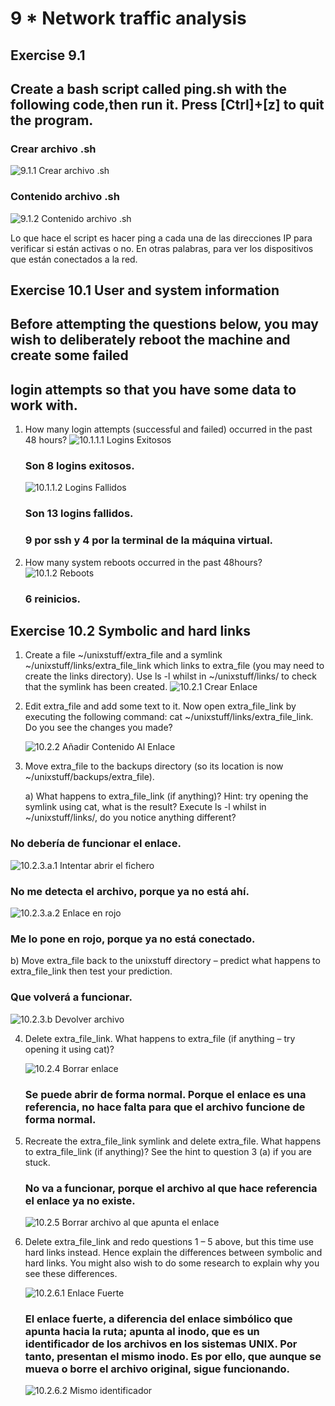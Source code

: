 # 9 \* Network traffic analysis

## Exercise 9.1

## Create a bash script called ping.sh with the following code,then run it. Press [Ctrl]+[z] to quit the program.

### Crear archivo .sh

![9.1.1 Crear archivo .sh](https://github.com/jroddom0103/DESPLIEGUE/blob/master/Slackware/09_network/Capturas/9.1.1CrearArchivoSH.png)

### Contenido archivo .sh

![9.1.2 Contenido archivo .sh](https://github.com/jroddom0103/DESPLIEGUE/blob/master/Slackware/09_network/Capturas/9.1.2ContenidoSH.png)

Lo que hace el script es hacer ping a cada una de las direcciones IP para
verificar si están activas o no. En otras palabras, para ver los dispositivos
que están conectados a la red.

## Exercise 10.1 User and system information

## Before attempting the questions below, you may wish to deliberately reboot the machine and create some failed

## login attempts so that you have some data to work with.

1. How many login attempts (successful and failed) occurred in the past 48 hours?
   ![10.1.1.1 Logins Exitosos](https://github.com/jroddom0103/DESPLIEGUE/blob/master/Slackware/09_network/Capturas/10.1.1.1LoginsExitosos.png)

   ### Son 8 logins exitosos.

   ![10.1.1.2 Logins Fallidos](https://github.com/jroddom0103/DESPLIEGUE/blob/master/Slackware/09_network/Capturas/10.1.1.2LoginsFallidos.png)

   ### Son 13 logins fallidos.

   ### 9 por ssh y 4 por la terminal de la máquina virtual.

2. How many system reboots occurred in the past 48hours?
   ![10.1.2 Reboots](https://github.com/jroddom0103/DESPLIEGUE/blob/master/Slackware/09_network/Capturas/10.1.2Reboots.png)
   ### 6 reinicios.

## Exercise 10.2 Symbolic and hard links

1. Create a file ~/unixstuff/extra_file and a symlink ~/unixstuff/links/extra_file_link which links to extra_file (you may need to create the links directory). Use ls -l whilst in ~/unixstuff/links/ to check that the symlink has been created.
   ![10.2.1 Crear Enlace](https://github.com/jroddom0103/DESPLIEGUE/blob/master/Slackware/09_network/Capturas/10.2.1CrearEnlace.png)

2. Edit extra_file and add some text to it. Now open extra_file_link by executing the following command: cat ~/unixstuff/links/extra_file_link. Do you see the changes you made?

   ![10.2.2 Añadir Contenido Al Enlace](https://github.com/jroddom0103/DESPLIEGUE/blob/master/Slackware/09_network/Capturas/10.2.2AñadirTextoAlEnlace.png)

3. Move extra_file to the backups directory (so its location is now ~/unixstuff/backups/extra_file).

   a) What happens to extra_file_link (if anything)? Hint: try opening the symlink using cat, what is the
   result? Execute ls -l whilst in ~/unixstuff/links/, do you notice anything different?

### No debería de funcionar el enlace.

![10.2.3.a.1 Intentar abrir el fichero](https://github.com/jroddom0103/DESPLIEGUE/blob/master/Slackware/09_network/Capturas/10.2.3.a.1IntentarAbrirArchivo.png)

### No me detecta el archivo, porque ya no está ahí.

![10.2.3.a.2 Enlace en rojo](https://github.com/jroddom0103/DESPLIEGUE/blob/master/Slackware/09_network/Capturas/10.2.3.a.2EnlaceEnRojo.png)

### Me lo pone en rojo, porque ya no está conectado.

b) Move extra_file back to the unixstuff directory – predict what happens to extra_file_link then test
your prediction.

### Que volverá a funcionar.

![10.2.3.b Devolver archivo](https://github.com/jroddom0103/DESPLIEGUE/blob/master/Slackware/09_network/Capturas/10.2.3.bDevolverArchivo.png)

4. Delete extra_file_link. What happens to extra_file (if anything – try opening it using cat)?

   ![10.2.4 Borrar enlace](https://github.com/jroddom0103/DESPLIEGUE/blob/master/Slackware/09_network/Capturas/10.2.4BorrarEnlace.png)

   ### Se puede abrir de forma normal. Porque el enlace es una referencia, no hace falta para que el archivo funcione de forma normal.

5. Recreate the extra_file_link symlink and delete extra_file. What happens to extra_file_link (if anything)?
   See the hint to question 3 (a) if you are stuck.

   ### No va a funcionar, porque el archivo al que hace referencia el enlace ya no existe.

   ![10.2.5 Borrar archivo al que apunta el enlace](https://github.com/jroddom0103/DESPLIEGUE/blob/master/Slackware/09_network/Capturas/10.2.5BorrarArchivoAlQueApuntaEnlace.png)

6. Delete extra_file_link and redo questions 1 – 5 above, but this time use hard links instead. Hence explain
   the differences between symbolic and hard links. You might also wish to do some research to explain why
   you see these differences.

   ![10.2.6.1 Enlace Fuerte](https://github.com/jroddom0103/DESPLIEGUE/blob/master/Slackware/09_network/Capturas/10.2.6.1EnlaceFuerte.png)

   ### El enlace fuerte, a diferencia del enlace simbólico que apunta hacia la ruta; apunta al inodo, que es un identificador de los archivos en los sistemas UNIX. Por tanto, presentan el mismo inodo. Es por ello, que aunque se mueva o borre el archivo original, sigue funcionando.

   ![10.2.6.2 Mismo identificador](https://github.com/jroddom0103/DESPLIEGUE/blob/master/Slackware/09_network/Capturas/10.2.6.2MismoIdentificador.png)
